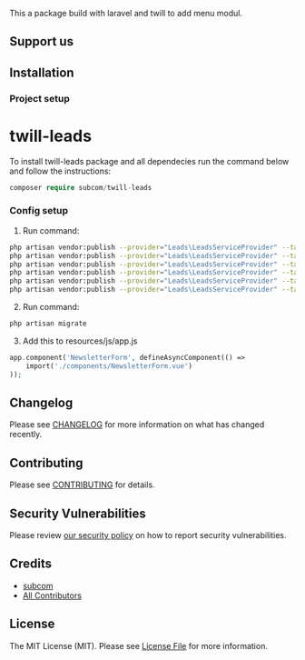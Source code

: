 This a package build with laravel and twill to add menu modul.

## Support us


## Installation

### Project setup
# twill-leads

To install twill-leads package and all dependecies run the command below and follow the instructions:

```php
composer require subcom/twill-leads
```


### Config setup

1. Run command:
```bash
php artisan vendor:publish --provider="Leads\LeadsServiceProvider" --tag="twill-leads-views"
php artisan vendor:publish --provider="Leads\LeadsServiceProvider" --tag="twill-leads-views-site"
php artisan vendor:publish --provider="Leads\LeadsServiceProvider" --tag="twill-success-lang"
php artisan vendor:publish --provider="Leads\LeadsServiceProvider" --tag="twill-resources-success-lang"
php artisan vendor:publish --provider="Leads\LeadsServiceProvider" --tag="twill-leads-public-assets-admin-leads"
php artisan vendor:publish --provider="Leads\LeadsServiceProvider" --tag="twill-leads-database"
```

2. Run command:
```bash
php artisan migrate
```

3. Add this to resources/js/app.js
```php
app.component('NewsletterForm', defineAsyncComponent(() =>
    import('./components/NewsletterForm.vue')
));
```

## Changelog

Please see [CHANGELOG](CHANGELOG.md) for more information on what has changed recently.

## Contributing

Please see [CONTRIBUTING](https://subcom.it) for details.

## Security Vulnerabilities

Please review [our security policy](../../security/policy) on how to report security vulnerabilities.

## Credits

- [subcom](https://github.com/SubcomDev)
- [All Contributors](../../contributors)

## License

The MIT License (MIT). Please see [License File](LICENSE.md) for more information.
